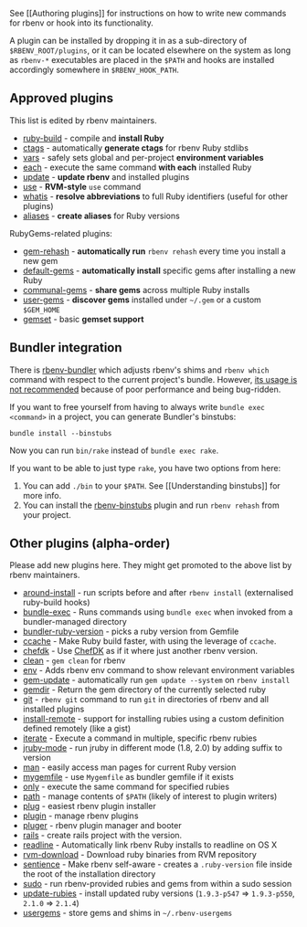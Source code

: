 See [[Authoring plugins]] for instructions on how to write new commands for
rbenv or hook into its functionality.

A plugin can be installed by dropping it in as a sub-directory of
`$RBENV_ROOT/plugins`, or it can be located elsewhere on the system as long as
`rbenv-*` executables are placed in the `$PATH` and hooks are installed
accordingly somewhere in `$RBENV_HOOK_PATH`.

## Approved plugins

This list is edited by rbenv maintainers.

* [ruby-build](https://github.com/sstephenson/ruby-build) - compile and **install Ruby**
* [ctags](https://github.com/tpope/rbenv-ctags) - automatically **generate ctags** for rbenv Ruby stdlibs
* [vars](https://github.com/sstephenson/rbenv-vars) - safely sets global and
  per-project **environment variables**
* [each](https://github.com/chriseppstein/rbenv-each) - execute the same command
  **with each** installed Ruby
* [update](https://github.com/rkh/rbenv-update) - **update rbenv** and installed
  plugins
* [use](https://github.com/rkh/rbenv-use) - **RVM-style** `use` command
* [whatis](https://github.com/rkh/rbenv-whatis) - **resolve abbreviations** to
  full Ruby identifiers (useful for other plugins)
* [aliases](https://github.com/tpope/rbenv-aliases) - **create aliases** for Ruby versions

RubyGems-related plugins:

* [gem-rehash](https://github.com/sstephenson/rbenv-gem-rehash) - **automatically run**
  `rbenv rehash` every time you install a new gem
* [default-gems](https://github.com/sstephenson/rbenv-default-gems) - **automatically
  install** specific gems after installing a new Ruby
* [communal-gems](https://github.com/tpope/rbenv-communal-gems) - **share gems** across multiple Ruby installs
* [user-gems](https://github.com/mislav/rbenv-user-gems) - **discover gems** installed under `~/.gem` or a custom `$GEM_HOME`
* [gemset](https://github.com/jf/rbenv-gemset) - basic **gemset support**

## Bundler integration

There is [rbenv-bundler](https://github.com/carsomyr/rbenv-bundler) which
adjusts rbenv's shims and `rbenv which` command with respect to the current
project's bundle. However,
[its usage is not recommended](https://github.com/carsomyr/rbenv-bundler/issues/32)
because of poor performance and being bug-ridden.

If you want to free yourself from having to always write `bundle exec <command>`
in a project, you can generate Bundler's binstubs:

    bundle install --binstubs

Now you can run `bin/rake` instead of `bundle exec rake`.

If you want to be able to just type `rake`, you have two options from here:

1. You can add `./bin` to your `$PATH`. See [[Understanding binstubs]] for more info.
2. You can install the [rbenv-binstubs](https://github.com/ianheggie/rbenv-binstubs#readme) plugin and run `rbenv rehash` from your project.

## Other plugins (alpha-order)

Please add new plugins here. They might get promoted to the above list by rbenv
maintainers.

* [around-install](https://github.com/toy/rbenv-around-install) - run scripts before and after `rbenv install` (externalised ruby-build hooks)
* [bundle-exec](https://github.com/maljub01/rbenv-bundle-exec) - Runs commands using `bundle exec` when invoked from a bundler-managed directory
* [bundler-ruby-version](https://github.com/aripollak/rbenv-bundler-ruby-version) - picks a ruby version from Gemfile
* [ccache](https://github.com/yyuu/rbenv-ccache) - Make Ruby build faster, with using the leverage of `ccache`.
* [chefdk](https://github.com/docwhat/rbenv-chefdk) - Use [ChefDK](https://downloads.chef.io/chef-dk/) as if it where just another rbenv version.
* [clean](https://github.com/sableloki/rbenv-clean) - `gem clean` for rbenv
* [env](https://github.com/ianheggie/rbenv-env) - Adds rbenv env command to show relevant environment variables
* [gem-update](https://github.com/nicknovitski/rbenv-gem-update) - automatically run `gem update --system` on `rbenv install`
* [gemdir](https://github.com/bachue/rbenv-gemdir) - Return the gem directory of the currently selected ruby
* [git](https://github.com/znz/rbenv-git) - `rbenv git` command to run `git` in directories of rbenv and all installed plugins
* [install-remote](https://github.com/fgrehm/rbenv-install-remote) - support for installing rubies using a custom definition defined remotely (like a gist)
* [iterate](https://github.com/phillip-koebbe-fidelity/rbenv-iterate) - Execute a command in multiple, specific rbenv rubies
* [jruby-mode](https://github.com/toy/rbenv-jruby-mode) - run jruby in different mode (1.8, 2.0) by adding suffix to version
* [man](https://github.com/mlafeldt/rbenv-man) - easily access man pages for
  current Ruby version
* [mygemfile](https://github.com/xing/rbenv-mygemfile) - use `Mygemfile` as bundler gemfile if it exists
* [only](https://github.com/Rodreegez/rbenv-only) - execute the same command for
  specified rubies
* [path](https://github.com/taqtiqa/rbenv-path) - manage contents of `$PATH`
  (likely of interest to plugin writers)
* [plug](https://github.com/znz/rbenv-plug) - easiest rbenv plugin installer
* [plugin](https://github.com/taqtiqa/rbenv-plugin) - manage rbenv plugins
* [pluger](https://github.com/cao7113/rbenv-pluger) - rbenv plugin manager and booter
* [rails](https://github.com/alfa-jpn/rbenv-rails) - create rails project with the version.
* [readline](https://github.com/tpope/rbenv-readline) - Automatically link rbenv Ruby installs to readline on OS X
* [rvm-download](https://github.com/garnieretienne/rvm-download) - Download ruby binaries from RVM repository
* [sentience](https://github.com/tpope/rbenv-sentience) - Make rbenv self-aware - creates a `.ruby-version` file inside the root of the installation directory
* [sudo](https://github.com/dcarley/rbenv-sudo) - run rbenv-provided rubies and
  gems from within a sudo session
* [update-rubies](https://github.com/toy/rbenv-update-rubies) - install updated ruby versions (`1.9.3-p547` => `1.9.3-p550`, `2.1.0` => `2.1.4`)
* [usergems](https://github.com/andyl/rbenv-usergems) - store gems and shims in
  `~/.rbenv-usergems`